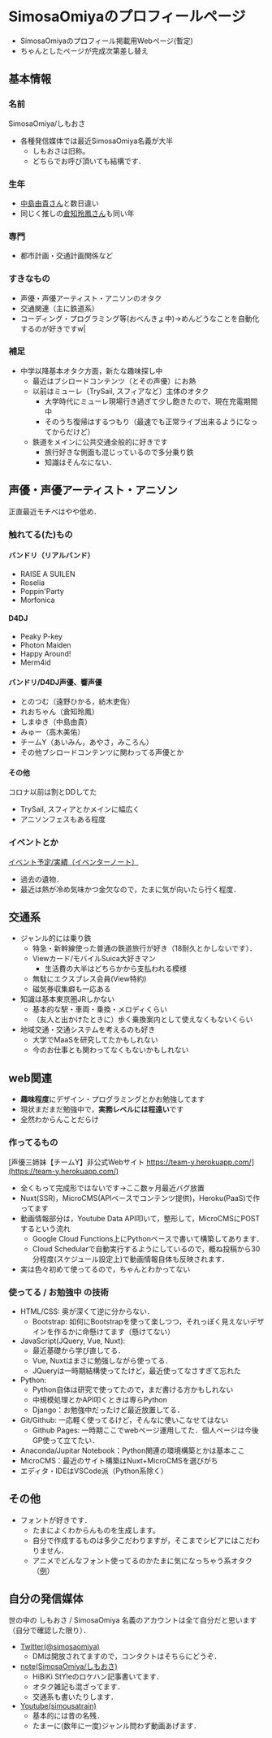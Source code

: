 # SimosaOmiyaのプロフィールページ

- SimosaOmiyaのプロフィール掲載用Webページ(暫定)
- ちゃんとしたページが完成次第差し替え

## 基本情報
### 名前

SimosaOmiya/しもおさ

- 各種発信媒体では最近SimosaOmiya名義が大半
	- しもおさは旧称。
	- どちらでお呼び頂いても結構です．


### 生年

- <a href="https://twitter.com/Yuki_Nakashim" target="_blank">中島由貴さん</a>と数日違い
- 同じく推しの<a href="https://twitter.com/kurachireo" target="_blank">倉知玲鳳さん</a>も同い年

### 専門

- 都市計画・交通計画関係など

### すきなもの
- 声優・声優アーティスト・アニソンのオタク 
- 交通関連（主に鉄道系）
- コーディング・プログラミング等(おべんきょ中)→めんどうなことを自動化するのが好きですw|

### 補足

- 中学以降基本オタク方面，新たな趣味探し中 
	- 最近はブシロードコンテンツ（とその声優）にお熱
	- 以前はミューレ（TrySail, スフィアなど）主体のオタク
		- 大学時代にミューレ現場行き過ぎて少し飽きたので、現在充電期間中 
		- そのうち復帰はするつもり（最速でも正常ライブ出来るようになってからだけど）
	- 鉄道をメインに公共交通全般的に好きです
		- 旅行好きな側面も混じっているので多分乗り鉄
		- 知識はそんなにない．
	
	
## 声優・声優アーティスト・アニソン

正直最近モチベはやや低め．

### 触れてる(た)もの

#### バンドリ（リアルバンド）
- RAISE A SUILEN
- Roselia
- Poppin'Party
- Morfonica

#### D4DJ
- Peaky P-key
- Photon Maiden
- Happy Around!
- Merm4id

#### バンドリ/D4DJ声優、響声優
- とのつむ（遠野ひかる，紡木吏佐）
- れおちゃん（倉知玲鳳）
- しまゆき（中島由貴）
- みゅー（高木美佑）
- チームY（あいみん，あやさ，みころん）
- その他ブシロードコンテンツに関わってる声優とか

#### その他
コロナ以前は割とDDしてた

- TrySail, スフィアとかメインに幅広く
- アニソンフェスもある程度

### イベントとか

<a href="https://www.eventernote.com/users/verde_var2" target="_blank">イベント予定/実績（イベンターノート）</a>

- 過去の遺物．
- 最近は熱が冷め気味かつ金欠なので，たまに気が向いたら行く程度．


## 交通系
- ジャンル的には乗り鉄
	- 特急・新幹線使った普通の鉄道旅行が好き（18耐久とかしないです）．
	- Viewカード/モバイルSuica大好きマン
		- 生活費の大半はどちらかから支払われる模様 
	- 無駄にエクスプレス会員(View特約)
	- 磁気券収集癖も一応ある
- 知識は基本東京圏JRしかない
	- 基本的な駅・車両・乗換・メロディくらい
	- （友人と出かけたときに）歩く乗換案内として使えなくもないくらい
- 地域交通・交通システムを考えるのも好き
	- 大学でMaaSを研究してたかもしれない
	- 今のお仕事とも関わってなくもないかもしれない

## web関連
- **趣味程度**にデザイン・プログラミングとかお勉強してます
- 現状まだまだ勉強中で，**実務レベルには程遠い**です
- 全然わからんことだらけ

### 作ってるもの
[声優三姉妹【チームY】非公式Webサイト https://team-y.herokuapp.com/](https://team-y.herokuapp.com/)

- 全くもって完成形ではないです→ここ数ヶ月最近バグ放置
- Nuxt(SSR)，MicroCMS(APIベースでコンテンツ提供)，Heroku(PaaS)で作ってます
- 動画情報部分は，Youtube Data API叩いて，整形して，MicroCMSにPOSTするという流れ
	- Google Cloud Functions上にPythonベースで書いて構築してあります．
	- Cloud Schedularで自動実行するようにしているので，概ね投稿から30分程度(スケジュール設定上)で動画情報自体も反映されます．
- 実は色々初めて使ってるので，ちゃんとわかってない

### 使ってる / お勉強中 の技術
- HTML/CSS: 奥が深くて逆に分からない．
  	- Bootstrap: 如何にBootstrapを使って楽しつつ，それっぽく見えないデザインを作るかに命懸けてます（懸けてない）
- JavaScript(JQuery, Vue, Nuxt): 
	- 最近基礎から学び直してる．
	- Vue, Nuxtはまさに勉強しながら使ってる． 
	- JQueryは一時期結構使ってたけど，最近使ってなさすぎて忘れた
- Python: 
	- Python自体は研究で使ってたので，まだ書ける方かもしれない
	- 中規模処理とかAPI叩くときは専らPython
	- Django：お勉強中だったけど最近放置してる．
- Git/Github: 一応軽く使ってるけど，そんなに使いこなせてはない
	- Github Pages: 一時期ここでwebページ運用してた．個人ページは今後GP使って立てたい．
- Anaconda/Jupitar Notebook：Python関連の環境構築とかは基本ここ
- MicroCMS：最近のサイト構築はNuxt+MicroCMSを選びがち
- エディタ・IDEはVSCode派（Python系除く）

## その他
- フォントが好きです．
	- たまによくわからんものを生成します。 
	- 自分で作成するものは多少こだわりますが，そこまでシビアにはこだわりません．
	- アニメでどんなフォント使ってるのかたまに気になっちゃう系オタク（<a href="https://note.com/simosaomiya/n/n243946da3290" target="_blank">例</a>）	


## 自分の発信媒体
世の中の しもおさ / SimosaOmiya 名義のアカウントは全て自分だと思います（自分で確認した限り）．

- <a href="https://twitter.com/simosaomiya" target="_blank">Twitter(@simosaomiya)</a>
	- DMは開放されてますので，コンタクトはそちらにどうぞ．
- <a href="https://note.com/simosaomiya" target="_blank">note(SimosaOmiya/しもおさ)</a>
	- HiBiKi StYleのロケハン記事書いてます．
	- オタク雑記も混ざってます．
	- 交通系も書いたりします．
- <a href="https://www.youtube.com/channel/UCSSqnPW818ZzHP5xZ5PbDrA" target="_blank">Youtube(simousatrain)</a>
	- 基本的には昔の名残．
	- たまーに(数年に一度)ジャンル問わず動画あげます．

